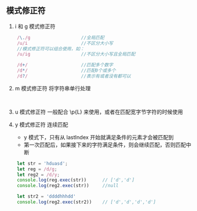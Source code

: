 ## 模式修正符

1. i 和 g 模式修正符
```js
    /\./g                   //全局匹配
    /u/i                    //不区分大小写
    //模式修正符可以组合使用，如：
    /u/ig                   //不区分大小写且全局匹配
```

```js
    /d+/                    //匹配多个数字
    /d*/                    //匹配0个或多个
    /d?/                    //表示有或者没有都可以
```

2. m 模式修正符 将字符串单行处理
```js
    
```

3. u 模式修正符 一般配合 \p{L} 来使用，或者在匹配宽字节字符的时候使用

4. y 模式修正符 连续匹配
    - y 模式下，只有从 lastIndex 开始就满足条件的元素才会被匹配到
    - 第一次匹配后，如果接下来的字符满足条件，则会继续匹配，否则匹配中断

```js
    let str = 'hduasd';
    let reg = /d/g;
    let reg2 = /d/y;
    console.log(reg.exec(str))      // ['d','d']
    console.log(reg2.exec(str))     //null

    let str2 = 'ddddhhhdd'
    console.log(reg2.exec(str2))    // ['d','d','d','d']
```